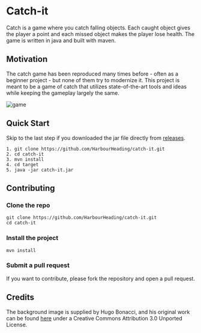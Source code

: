 # Catch-it

Catch is a game where you catch falling objects. Each caught object gives the player a point
and each missed object makes the player lose health. The game is written in java and
built with maven.

## Motivation

The catch game has been reproduced many times before - often as a beginner project - but none of them try to modernize it.
This project is meant to be a game of catch that utilizes state-of-the-art tools and ideas while keeping the gameplay largely the same.

![game](https://github.com/HarbourHeading/CatchGame/assets/69332989/3f50022d-11c5-4898-8cd2-0c74659820f8)

## Quick Start

Skip to the last step if you downloaded the jar file directly from [releases](https://github.com/HarbourHeading/catch-it/releases/latest).

```
1. git clone https://github.com/HarbourHeading/catch-it.git
2. cd catch-it
3. mvn install
4. cd target
5. java -jar catch-it.jar
```

## Contributing

### Clone the repo

```
git clone https://github.com/HarbourHeading/catch-it.git
cd catch-it 
```

### Install the project

```
mvn install
```

### Submit a pull request

If you want to contribute, please fork the repository and open a pull request.

## Credits

The background image is supplied by Hugo Bonacci, and his original work can be found [here](http://hugoware.net:4000/design/game-background) under a Creative Commons Attribution 3.0 Unported License.
